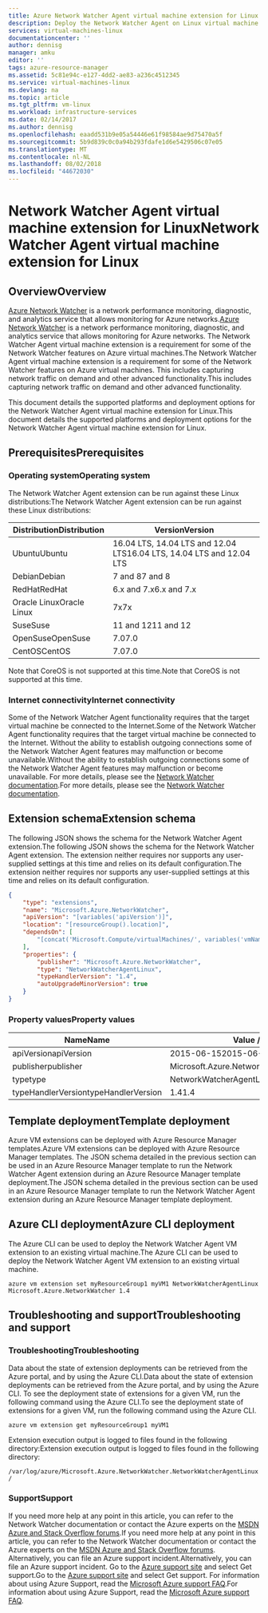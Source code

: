 ```yaml
---
title: Azure Network Watcher Agent virtual machine extension for Linux | Microsoft Docs
description: Deploy the Network Watcher Agent on Linux virtual machine using a virtual machine extension.
services: virtual-machines-linux
documentationcenter: ''
author: dennisg
manager: amku
editor: ''
tags: azure-resource-manager
ms.assetid: 5c81e94c-e127-4dd2-ae83-a236c4512345
ms.service: virtual-machines-linux
ms.devlang: na
ms.topic: article
ms.tgt_pltfrm: vm-linux
ms.workload: infrastructure-services
ms.date: 02/14/2017
ms.author: dennisg
ms.openlocfilehash: eaadd531b9e05a54446e61f98584ae9d75470a5f
ms.sourcegitcommit: 5b9d839c0c0a94b293fdafe1d6e5429506c07e05
ms.translationtype: MT
ms.contentlocale: nl-NL
ms.lasthandoff: 08/02/2018
ms.locfileid: "44672030"
---
```

# <a name="network-watcher-agent-virtual-machine-extension-for-linux"></a><span data-ttu-id="d92fe-103">Network Watcher Agent virtual machine extension for Linux</span><span class="sxs-lookup"><span data-stu-id="d92fe-103">Network Watcher Agent virtual machine extension for Linux</span></span>

## <a name="overview"></a><span data-ttu-id="d92fe-104">Overview</span><span class="sxs-lookup"><span data-stu-id="d92fe-104">Overview</span></span>

<span data-ttu-id="d92fe-105">[Azure Network Watcher](https://review.docs.microsoft.com/en-us/azure/network-watcher/) is a network performance monitoring, diagnostic, and analytics service that allows monitoring for Azure networks.</span><span class="sxs-lookup"><span data-stu-id="d92fe-105">[Azure Network Watcher](https://review.docs.microsoft.com/en-us/azure/network-watcher/) is a network performance monitoring, diagnostic, and analytics service that allows monitoring for Azure networks.</span></span> <span data-ttu-id="d92fe-106">The Network Watcher Agent virtual machine extension is a requirement for some of the Network Watcher features on Azure virtual machines.</span><span class="sxs-lookup"><span data-stu-id="d92fe-106">The Network Watcher Agent virtual machine extension is a requirement for some of the Network Watcher features on Azure virtual machines.</span></span> <span data-ttu-id="d92fe-107">This includes capturing network traffic on demand and other advanced functionality.</span><span class="sxs-lookup"><span data-stu-id="d92fe-107">This includes capturing network traffic on demand and other advanced functionality.</span></span>

<span data-ttu-id="d92fe-108">This document details the supported platforms and deployment options for the Network Watcher Agent virtual machine extension for Linux.</span><span class="sxs-lookup"><span data-stu-id="d92fe-108">This document details the supported platforms and deployment options for the Network Watcher Agent virtual machine extension for Linux.</span></span>

## <a name="prerequisites"></a><span data-ttu-id="d92fe-109">Prerequisites</span><span class="sxs-lookup"><span data-stu-id="d92fe-109">Prerequisites</span></span>

### <a name="operating-system"></a><span data-ttu-id="d92fe-110">Operating system</span><span class="sxs-lookup"><span data-stu-id="d92fe-110">Operating system</span></span>

<span data-ttu-id="d92fe-111">The Network Watcher Agent extension can be run against these Linux distributions:</span><span class="sxs-lookup"><span data-stu-id="d92fe-111">The Network Watcher Agent extension can be run against these Linux distributions:</span></span>

| <span data-ttu-id="d92fe-112">Distribution</span><span class="sxs-lookup"><span data-stu-id="d92fe-112">Distribution</span></span> | <span data-ttu-id="d92fe-113">Version</span><span class="sxs-lookup"><span data-stu-id="d92fe-113">Version</span></span> |
|---|---|
| <span data-ttu-id="d92fe-114">Ubuntu</span><span class="sxs-lookup"><span data-stu-id="d92fe-114">Ubuntu</span></span> | <span data-ttu-id="d92fe-115">16.04 LTS, 14.04 LTS and 12.04 LTS</span><span class="sxs-lookup"><span data-stu-id="d92fe-115">16.04 LTS, 14.04 LTS and 12.04 LTS</span></span> |
| <span data-ttu-id="d92fe-116">Debian</span><span class="sxs-lookup"><span data-stu-id="d92fe-116">Debian</span></span> | <span data-ttu-id="d92fe-117">7 and 8</span><span class="sxs-lookup"><span data-stu-id="d92fe-117">7 and 8</span></span> |
| <span data-ttu-id="d92fe-118">RedHat</span><span class="sxs-lookup"><span data-stu-id="d92fe-118">RedHat</span></span> | <span data-ttu-id="d92fe-119">6.x and 7.x</span><span class="sxs-lookup"><span data-stu-id="d92fe-119">6.x and 7.x</span></span> |
| <span data-ttu-id="d92fe-120">Oracle Linux</span><span class="sxs-lookup"><span data-stu-id="d92fe-120">Oracle Linux</span></span> | <span data-ttu-id="d92fe-121">7x</span><span class="sxs-lookup"><span data-stu-id="d92fe-121">7x</span></span> |
| <span data-ttu-id="d92fe-122">Suse</span><span class="sxs-lookup"><span data-stu-id="d92fe-122">Suse</span></span> | <span data-ttu-id="d92fe-123">11 and 12</span><span class="sxs-lookup"><span data-stu-id="d92fe-123">11 and 12</span></span> |
| <span data-ttu-id="d92fe-124">OpenSuse</span><span class="sxs-lookup"><span data-stu-id="d92fe-124">OpenSuse</span></span> | <span data-ttu-id="d92fe-125">7.0</span><span class="sxs-lookup"><span data-stu-id="d92fe-125">7.0</span></span> |
| <span data-ttu-id="d92fe-126">CentOS</span><span class="sxs-lookup"><span data-stu-id="d92fe-126">CentOS</span></span> | <span data-ttu-id="d92fe-127">7.0</span><span class="sxs-lookup"><span data-stu-id="d92fe-127">7.0</span></span> |

<span data-ttu-id="d92fe-128">Note that CoreOS is not supported at this time.</span><span class="sxs-lookup"><span data-stu-id="d92fe-128">Note that CoreOS is not supported at this time.</span></span>

### <a name="internet-connectivity"></a><span data-ttu-id="d92fe-129">Internet connectivity</span><span class="sxs-lookup"><span data-stu-id="d92fe-129">Internet connectivity</span></span>

<span data-ttu-id="d92fe-130">Some of the Network Watcher Agent functionality requires that the target virtual machine be connected to the Internet.</span><span class="sxs-lookup"><span data-stu-id="d92fe-130">Some of the Network Watcher Agent functionality requires that the target virtual machine be connected to the Internet.</span></span> <span data-ttu-id="d92fe-131">Without the ability to establish outgoing connections some of the Network Watcher Agent features may malfunction or become unavailable.</span><span class="sxs-lookup"><span data-stu-id="d92fe-131">Without the ability to establish outgoing connections some of the Network Watcher Agent features may malfunction or become unavailable.</span></span> <span data-ttu-id="d92fe-132">For more details, please see the [Network Watcher documentation](https://review.docs.microsoft.com/en-us/azure/network-watcher/).</span><span class="sxs-lookup"><span data-stu-id="d92fe-132">For more details, please see the [Network Watcher documentation](https://review.docs.microsoft.com/en-us/azure/network-watcher/).</span></span>

## <a name="extension-schema"></a><span data-ttu-id="d92fe-133">Extension schema</span><span class="sxs-lookup"><span data-stu-id="d92fe-133">Extension schema</span></span>

<span data-ttu-id="d92fe-134">The following JSON shows the schema for the Network Watcher Agent extension.</span><span class="sxs-lookup"><span data-stu-id="d92fe-134">The following JSON shows the schema for the Network Watcher Agent extension.</span></span> <span data-ttu-id="d92fe-135">The extension neither requires nor supports any user-supplied settings at this time and relies on its default configuration.</span><span class="sxs-lookup"><span data-stu-id="d92fe-135">The extension neither requires nor supports any user-supplied settings at this time and relies on its default configuration.</span></span>

```json
{
    "type": "extensions",
    "name": "Microsoft.Azure.NetworkWatcher",
    "apiVersion": "[variables('apiVersion')]",
    "location": "[resourceGroup().location]",
    "dependsOn": [
        "[concat('Microsoft.Compute/virtualMachines/', variables('vmName'))]"
    ],
    "properties": {
        "publisher": "Microsoft.Azure.NetworkWatcher",
        "type": "NetworkWatcherAgentLinux",
        "typeHandlerVersion": "1.4",
        "autoUpgradeMinorVersion": true
    }
}
```

### <a name="property-values"></a><span data-ttu-id="d92fe-136">Property values</span><span class="sxs-lookup"><span data-stu-id="d92fe-136">Property values</span></span>

| <span data-ttu-id="d92fe-137">Name</span><span class="sxs-lookup"><span data-stu-id="d92fe-137">Name</span></span> | <span data-ttu-id="d92fe-138">Value / Example</span><span class="sxs-lookup"><span data-stu-id="d92fe-138">Value / Example</span></span> |
| ---- | ---- |
| <span data-ttu-id="d92fe-139">apiVersion</span><span class="sxs-lookup"><span data-stu-id="d92fe-139">apiVersion</span></span> | <span data-ttu-id="d92fe-140">2015-06-15</span><span class="sxs-lookup"><span data-stu-id="d92fe-140">2015-06-15</span></span> |
| <span data-ttu-id="d92fe-141">publisher</span><span class="sxs-lookup"><span data-stu-id="d92fe-141">publisher</span></span> | <span data-ttu-id="d92fe-142">Microsoft.Azure.NetworkWatcher</span><span class="sxs-lookup"><span data-stu-id="d92fe-142">Microsoft.Azure.NetworkWatcher</span></span> |
| <span data-ttu-id="d92fe-143">type</span><span class="sxs-lookup"><span data-stu-id="d92fe-143">type</span></span> | <span data-ttu-id="d92fe-144">NetworkWatcherAgentLinux</span><span class="sxs-lookup"><span data-stu-id="d92fe-144">NetworkWatcherAgentLinux</span></span> |
| <span data-ttu-id="d92fe-145">typeHandlerVersion</span><span class="sxs-lookup"><span data-stu-id="d92fe-145">typeHandlerVersion</span></span> | <span data-ttu-id="d92fe-146">1.4</span><span class="sxs-lookup"><span data-stu-id="d92fe-146">1.4</span></span> |

## <a name="template-deployment"></a><span data-ttu-id="d92fe-147">Template deployment</span><span class="sxs-lookup"><span data-stu-id="d92fe-147">Template deployment</span></span>

<span data-ttu-id="d92fe-148">Azure VM extensions can be deployed with Azure Resource Manager templates.</span><span class="sxs-lookup"><span data-stu-id="d92fe-148">Azure VM extensions can be deployed with Azure Resource Manager templates.</span></span> <span data-ttu-id="d92fe-149">The JSON schema detailed in the previous section can be used in an Azure Resource Manager template to run the Network Watcher Agent extension during an Azure Resource Manager template deployment.</span><span class="sxs-lookup"><span data-stu-id="d92fe-149">The JSON schema detailed in the previous section can be used in an Azure Resource Manager template to run the Network Watcher Agent extension during an Azure Resource Manager template deployment.</span></span>

## <a name="azure-cli-deployment"></a><span data-ttu-id="d92fe-150">Azure CLI deployment</span><span class="sxs-lookup"><span data-stu-id="d92fe-150">Azure CLI deployment</span></span>

<span data-ttu-id="d92fe-151">The Azure CLI can be used to deploy the Network Watcher Agent VM extension to an existing virtual machine.</span><span class="sxs-lookup"><span data-stu-id="d92fe-151">The Azure CLI can be used to deploy the Network Watcher Agent VM extension to an existing virtual machine.</span></span>

```azurecli
azure vm extension set myResourceGroup1 myVM1 NetworkWatcherAgentLinux Microsoft.Azure.NetworkWatcher 1.4
```

## <a name="troubleshooting-and-support"></a><span data-ttu-id="d92fe-152">Troubleshooting and support</span><span class="sxs-lookup"><span data-stu-id="d92fe-152">Troubleshooting and support</span></span>

### <a name="troubleshooting"></a><span data-ttu-id="d92fe-153">Troubleshooting</span><span class="sxs-lookup"><span data-stu-id="d92fe-153">Troubleshooting</span></span>

<span data-ttu-id="d92fe-154">Data about the state of extension deployments can be retrieved from the Azure portal, and by using the Azure CLI.</span><span class="sxs-lookup"><span data-stu-id="d92fe-154">Data about the state of extension deployments can be retrieved from the Azure portal, and by using the Azure CLI.</span></span> <span data-ttu-id="d92fe-155">To see the deployment state of extensions for a given VM, run the following command using the Azure CLI.</span><span class="sxs-lookup"><span data-stu-id="d92fe-155">To see the deployment state of extensions for a given VM, run the following command using the Azure CLI.</span></span>

```azurecli
azure vm extension get myResourceGroup1 myVM1
```

<span data-ttu-id="d92fe-156">Extension execution output is logged to files found in the following directory:</span><span class="sxs-lookup"><span data-stu-id="d92fe-156">Extension execution output is logged to files found in the following directory:</span></span>

`
/var/log/azure/Microsoft.Azure.NetworkWatcher.NetworkWatcherAgentLinux/
`

### <a name="support"></a><span data-ttu-id="d92fe-157">Support</span><span class="sxs-lookup"><span data-stu-id="d92fe-157">Support</span></span>

<span data-ttu-id="d92fe-158">If you need more help at any point in this article, you can refer to the Network Watcher documentation or contact the Azure experts on the [MSDN Azure and Stack Overflow forums](https://azure.microsoft.com/en-us/support/forums/).</span><span class="sxs-lookup"><span data-stu-id="d92fe-158">If you need more help at any point in this article, you can refer to the Network Watcher documentation or contact the Azure experts on the [MSDN Azure and Stack Overflow forums](https://azure.microsoft.com/en-us/support/forums/).</span></span> <span data-ttu-id="d92fe-159">Alternatively, you can file an Azure support incident.</span><span class="sxs-lookup"><span data-stu-id="d92fe-159">Alternatively, you can file an Azure support incident.</span></span> <span data-ttu-id="d92fe-160">Go to the [Azure support site](https://azure.microsoft.com/en-us/support/options/) and select Get support.</span><span class="sxs-lookup"><span data-stu-id="d92fe-160">Go to the [Azure support site](https://azure.microsoft.com/en-us/support/options/) and select Get support.</span></span> <span data-ttu-id="d92fe-161">For information about using Azure Support, read the [Microsoft Azure support FAQ](https://azure.microsoft.com/en-us/support/faq/).</span><span class="sxs-lookup"><span data-stu-id="d92fe-161">For information about using Azure Support, read the [Microsoft Azure support FAQ](https://azure.microsoft.com/en-us/support/faq/).</span></span>

